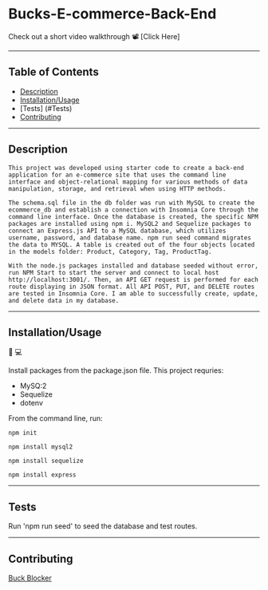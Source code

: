 # Bucks-E-commerce-Back-End

Check out a short video walkthrough
📽️ [Click Here]

---

## Table of Contents

- [Description](#Description)
- [Installation/Usage](#Installation/Usage)
- [Tests] (#Tests)
- [Contributing](#Contributing)

---

## Description

```
This project was developed using starter code to create a back-end application for an e-commerce site that uses the command line interface and object-relational mapping for various methods of data manipulation, storage, and retrieval when using HTTP methods.

The schema.sql file in the db folder was run with MySQL to create the ecommerce_db and establish a connection with Insomnia Core through the command line interface. Once the database is created, the specific NPM packages are installed using npm i. MySQL2 and Sequelize packages to connect an Express.js API to a MySQL database, which utilizes username, password, and database name. npm run seed command migrates the data to MYSQL. A table is created out of the four objects located in the models folder: Product, Category, Tag, ProductTag.

With the node.js packages installed and database seeded without error, run NPM Start to start the server and connect to local host http://localhost:3001/. Then, an API GET request is performed for each route displaying in JSON format. All API POST, PUT, and DELETE routes are tested in Insomnia Core. I am able to successfully create, update, and delete data in my database.
```

---

## Installation/Usage

💾  💻

Install packages from the package.json file. This project requries:
- MySQ:2
- Sequelize
- dotenv

From the command line, run:

`npm init`

`npm install mysql2`

`npm install sequelize`

`npm install express`

---
## Tests

Run 'npm run seed' to seed the database and test routes.

---

## Contributing

[Buck Blocker](https://github.com/bucknorris336)

[def]: #license
